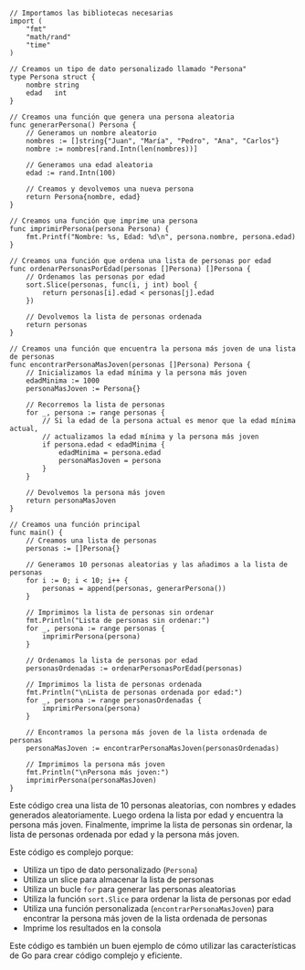 ```
// Importamos las bibliotecas necesarias
import (
	"fmt"
	"math/rand"
	"time"
)

// Creamos un tipo de dato personalizado llamado "Persona"
type Persona struct {
	nombre string
	edad   int
}

// Creamos una función que genera una persona aleatoria
func generarPersona() Persona {
	// Generamos un nombre aleatorio
	nombres := []string{"Juan", "María", "Pedro", "Ana", "Carlos"}
	nombre := nombres[rand.Intn(len(nombres))]

	// Generamos una edad aleatoria
	edad := rand.Intn(100)

	// Creamos y devolvemos una nueva persona
	return Persona{nombre, edad}
}

// Creamos una función que imprime una persona
func imprimirPersona(persona Persona) {
	fmt.Printf("Nombre: %s, Edad: %d\n", persona.nombre, persona.edad)
}

// Creamos una función que ordena una lista de personas por edad
func ordenarPersonasPorEdad(personas []Persona) []Persona {
	// Ordenamos las personas por edad
	sort.Slice(personas, func(i, j int) bool {
		return personas[i].edad < personas[j].edad
	})

	// Devolvemos la lista de personas ordenada
	return personas
}

// Creamos una función que encuentra la persona más joven de una lista de personas
func encontrarPersonaMasJoven(personas []Persona) Persona {
	// Inicializamos la edad mínima y la persona más joven
	edadMinima := 1000
	personaMasJoven := Persona{}

	// Recorremos la lista de personas
	for _, persona := range personas {
		// Si la edad de la persona actual es menor que la edad mínima actual,
		// actualizamos la edad mínima y la persona más joven
		if persona.edad < edadMinima {
			edadMinima = persona.edad
			personaMasJoven = persona
		}
	}

	// Devolvemos la persona más joven
	return personaMasJoven
}

// Creamos una función principal
func main() {
	// Creamos una lista de personas
	personas := []Persona{}

	// Generamos 10 personas aleatorias y las añadimos a la lista de personas
	for i := 0; i < 10; i++ {
		personas = append(personas, generarPersona())
	}

	// Imprimimos la lista de personas sin ordenar
	fmt.Println("Lista de personas sin ordenar:")
	for _, persona := range personas {
		imprimirPersona(persona)
	}

	// Ordenamos la lista de personas por edad
	personasOrdenadas := ordenarPersonasPorEdad(personas)

	// Imprimimos la lista de personas ordenada
	fmt.Println("\nLista de personas ordenada por edad:")
	for _, persona := range personasOrdenadas {
		imprimirPersona(persona)
	}

	// Encontramos la persona más joven de la lista ordenada de personas
	personaMasJoven := encontrarPersonaMasJoven(personasOrdenadas)

	// Imprimimos la persona más joven
	fmt.Println("\nPersona más joven:")
	imprimirPersona(personaMasJoven)
}
```

Este código crea una lista de 10 personas aleatorias, con nombres y edades generados aleatoriamente. Luego ordena la lista por edad y encuentra la persona más joven. Finalmente, imprime la lista de personas sin ordenar, la lista de personas ordenada por edad y la persona más joven.

Este código es complejo porque:

* Utiliza un tipo de dato personalizado (`Persona`)
* Utiliza un slice para almacenar la lista de personas
* Utiliza un bucle `for` para generar las personas aleatorias
* Utiliza la función `sort.Slice` para ordenar la lista de personas por edad
* Utiliza una función personalizada (`encontrarPersonaMasJoven`) para encontrar la persona más joven de la lista ordenada de personas
* Imprime los resultados en la consola

Este código es también un buen ejemplo de cómo utilizar las características de Go para crear código complejo y eficiente.